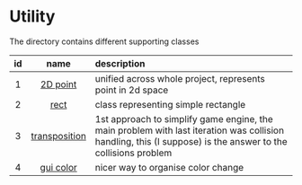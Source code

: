 # Utility

The directory contains different supporting classes 

| id | name | description |
|:---:|:---:|:---|
| 1 |[2D point](coord.h)| unified across whole project, represents point in 2d space |
| 2 |[rect](rect.h)| class representing simple rectangle |
| 3 |[transposition](transposition.h)| 1st approach to simplify game engine, the main problem with last iteration was collision handling, this (I suppose) is the answer to the collisions problem
| 4 |[gui color](../sfml_window/window_utility/gui_color.h)| nicer way to organise color change|